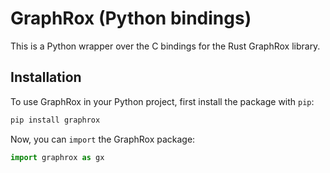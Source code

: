 # GraphRox (Python bindings)

This is a Python wrapper over the C bindings for the Rust GraphRox library.

## Installation

To use GraphRox in your Python project, first install the package with `pip`:

``` python
pip install graphrox
```

Now, you can `import` the GraphRox package:

``` python
import graphrox as gx
```
